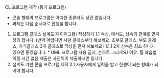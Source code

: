 CL 프로그램 제작 (동기 프로그램)
* 콘솔 형태의 프로그램은 어떠한 종류라도 상관 없습니다.
* 과제는 다음 순서대로 진행을 합니다.
1. 프로그램 클래스 설계도(다이어그램) 작성하기
   1.1 속성, 메서드, 상속의 관계를 먼저 정의 합니다. (만약 어렵다면 사람 클래스부터 해보세요. 조부모 클래스, 부모 클래스, 자식클래스 3개 클래스로 작성을 먼저 해보세요)
   1.1.1 2차 상속은 최소 하나가 있으면 좋겠습니다. * UML 프로그램 사용 금지, 손으로 그리세요! 이유: 툴 학습법 익힐 시간 없음 제출은 사진찍어 제출하시면 됩니다.
2. 설계도 기반 콘솔 프로그램 제작
   2.1 사용자에게 입력을 받고 진행이 되는 형태가 되어야 합니다.
